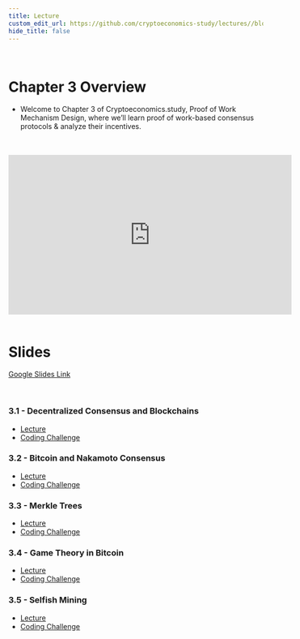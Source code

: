 ```yaml
---
title: Lecture
custom_edit_url: https://github.com/cryptoeconomics-study/lectures//blob/master/ch3/3.0/lecture.md
hide_title: false
---
```

<!-- This file is generated by /website/scripts/sync-util.js - changes will be overwritten! -->

<br />

# Chapter 3 Overview
- Welcome to Chapter 3 of Cryptoeconomics.study, Proof of Work Mechanism Design, where we’ll learn proof of work-based consensus protocols & analyze their incentives.


<br />
<br />
<iframe
	width="560"
	height="315"
	src="https://www.youtube-nocookie.com/embed/4tlaM53H4hc"
	frameborder="0"
	allow="accelerometer; autoplay; encrypted-media; gyroscope; picture-in-picture"
	allowfullscreen>
</iframe>
<br />
<br />

# Slides

[Google Slides Link](https://docs.google.com/presentation/d/1VFNbhQk949pTFp-k1pIfih9Tyr8ZLGJeigWyXD0nIHk/edit?usp=sharing)

<br />

### 3.1 - Decentralized Consensus and Blockchains
* [Lecture](https://cryptoeconomics.study/docs/en/sync/3.1-lecture)
* [Coding Challenge](https://cryptoeconomics.study/docs/en/sync/3.1-code-challenge)

### 3.2 - Bitcoin and Nakamoto Consensus
* [Lecture](https://cryptoeconomics.study/docs/en/sync/3.2-lecture)
* [Coding Challenge](https://cryptoeconomics.study/docs/en/sync/3.2-code-challenge)

### 3.3 - Merkle Trees
* [Lecture](https://cryptoeconomics.study/docs/en/sync/3.3-lecture)
* [Coding Challenge](https://cryptoeconomics.study/docs/en/sync/3.3-code-challenge)

### 3.4 - Game Theory in Bitcoin
* [Lecture](https://cryptoeconomics.study/docs/en/sync/3.4-lecture)
* [Coding Challenge](https://cryptoeconomics.study/docs/en/sync/3.4-code-challenge)

### 3.5 - Selfish Mining
* [Lecture](https://cryptoeconomics.study/docs/en/sync/3.5-lecture)
* [Coding Challenge](https://cryptoeconomics.study/docs/en/sync/3.5-code-challenge)